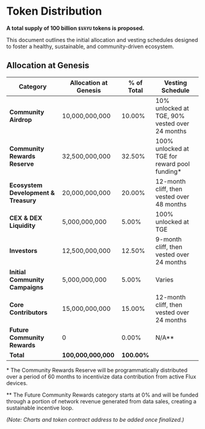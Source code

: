 # Token Distribution

**A total supply of 100 billion `$VAYU` tokens is proposed.**

This document outlines the initial allocation and vesting schedules designed to foster a healthy, sustainable, and community-driven ecosystem.

## Allocation at Genesis

| Category | Allocation at Genesis | % of Total | Vesting Schedule |
| --- | --- | --- | --- |
| **Community Airdrop** | 10,000,000,000 | 10.00% | 10% unlocked at TGE, 90% vested over 24 months |
| **Community Rewards Reserve** | 32,500,000,000 | 32.50% | 100% unlocked at TGE for reward pool funding* |
| **Ecosystem Development & Treasury** | 20,000,000,000 | 20.00% | 12-month cliff, then vested over 48 months |
| **CEX & DEX Liquidity** | 5,000,000,000 | 5.00% | 100% unlocked at TGE |
| **Investors** | 12,500,000,000 | 12.50% | 9-month cliff, then vested over 24 months |
| **Initial Community Campaigns** | 5,000,000,000 | 5.00% | Varies |
| **Core Contributors** | 15,000,000,000 | 15.00% | 12-month cliff, then vested over 24 months |
| **Future Community Rewards** | 0 | 0.00% | N/A** |
| **Total** | **100,000,000,000** | **100.00%** | |

\* The Community Rewards Reserve will be programmatically distributed over a period of 60 months to incentivize data contribution from active Flux devices.

\*\* The Future Community Rewards category starts at 0% and will be funded through a portion of network revenue generated from data sales, creating a sustainable incentive loop.

*(Note: Charts and token contract address to be added once finalized.)* 